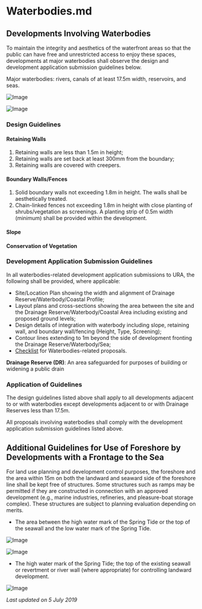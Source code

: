 # Waterbodies.md

## Developments Involving Waterbodies

To maintain the integrity and aesthetics of the waterfront areas so that the public can have free and unrestricted access to enjoy these spaces, developments at major waterbodies shall observe the design and development application submission guidelines below.

Major waterbodies: rivers, canals of at least 17.5m width, reservoirs, and seas.

![Image](https://www.ura.gov.sg/-/media/Corporate/Guidelines/Development-control/Commercial/C16_Waterbodies_1.jpg?h=100%25&w=100%25)

![Image](https://www.ura.gov.sg/-/media/Corporate/Guidelines/Development-control/Commercial/C17_Waterbodies_2.jpg?h=100%25&w=100%25)

### Design Guidelines

#### Retaining Walls
1. Retaining walls are less than 1.5m in height;
2. Retaining walls are set back at least 300mm from the boundary;
3. Retaining walls are covered with creepers.

#### Boundary Walls/Fences
1. Solid boundary walls not exceeding 1.8m in height. The walls shall be aesthetically treated.
2. Chain-linked fences not exceeding 1.8m in height with close planting of shrubs/vegetation as screenings. A planting strip of 0.5m width (minimum) shall be provided within the development.

#### Slope

#### Conservation of Vegetation

### Development Application Submission Guidelines

In all waterbodies-related development application submissions to URA, the following shall be provided, where applicable:

- Site/Location Plan showing the width and alignment of Drainage Reserve/Waterbody/Coastal Profile;
- Layout plans and cross-sections showing the area between the site and the Drainage Reserve/Waterbody/Coastal Area including existing and proposed ground levels;
- Design details of integration with waterbody including slope, retaining wall, and boundary wall/fencing (Height, Type, Screening);
- Contour lines extending to 1m beyond the side of development fronting the Drainage Reserve/Waterbody/Sea;
- [Checklist](https://www.ura.gov.sg/-/media/User-Defined/URA-Online/Forms/Supplementary-forms/waterbodycl.doc) for Waterbodies-related proposals.

**Drainage Reserve (DR)**: An area safeguarded for purposes of building or widening a public drain

### Application of Guidelines

The design guidelines listed above shall apply to all developments adjacent to or with waterbodies except developments adjacent to or with Drainage Reserves less than 17.5m.

All proposals involving waterbodies shall comply with the development application submission guidelines listed above.

## Additional Guidelines for Use of Foreshore by Developments with a Frontage to the Sea

For land use planning and development control purposes, the foreshore and the area within 15m on both the landward and seaward side of the foreshore line shall be kept free of structures. Some structures such as ramps may be permitted if they are constructed in connection with an approved development (e.g., marine industries, refineries, and pleasure-boat storage complex). These structures are subject to planning evaluation depending on merits.

- The area between the high water mark of the Spring Tide or the top of the seawall and the low water mark of the Spring Tide.

![Image](https://www.ura.gov.sg/-/media/Corporate/Guidelines/Development-control/Commercial/C13_Foreshore_A.jpg?h=100%25&w=100%25)

![Image](https://www.ura.gov.sg/-/media/Corporate/Guidelines/Development-control/Commercial/C14_Foreshore_B.jpg?h=100%25&w=100%25)

- The high water mark of the Spring Tide; the top of the existing seawall or revertment or river wall (where appropriate) for controlling landward development.

![Image](https://www.ura.gov.sg/-/media/Corporate/Guidelines/Development-control/Commercial/C15_Foreshore_C.jpg?h=100%25&w=100%25)

*Last updated on 5 July 2019*
